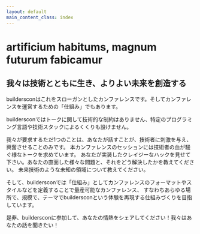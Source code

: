 ```yaml
---
layout: default
main_content_class: index
---
```


# artificium habitums, magnum futurum fabicamur

## 我々は技術とともに生き、よりよい未来を創造する

buildersconはこれをスローガンとしたカンファレンスです。そしてカンファレンスを運営するための「仕組み」でもあります。

buildersconではトークに関して技術的な制約はありません、特定のプログラミング言語や技術スタックによるくくりも設けません。

我々が要求するただ1つのことは、あなたが話すことが、技術者に刺激を与え、興奮させることのみです。
本カンファレンスのセッションには技術者の血が騒ぐ様なトークを求めています。
あなたが実装したクレイジーなハックを見せて下さい。あなたの直面した様々な問題と、それをどう解決したかを教えてください。
未来技術のような未知の領域について教えてください。

そして、buildersconでは「仕組み」としてカンファレンスのフォーマットやスタイルなどを定義することで量産可能なカンファレンス、
すなわちあらゆる場所で、規模で、テーマでbuildersconという体験を再現する仕組みづくりを目指しています。

是非、buildersconに参加して、あなたの情熱をシェアしてください！我々はあなたの話を聞きたい！


